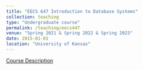 ```yaml
---
title: "EECS 647 Introduction to Database Systems"
collection: teaching
type: "Undergraduate course"
permalink: /teaching/eecs447
venue: "Spring 2021 & Spring 2022 & Spring 2023"
date: 2015-01-01
location: "University of Kansas"
---
```

[Course Description](https://catalog.ku.edu/search/?P=EECS%20447)
